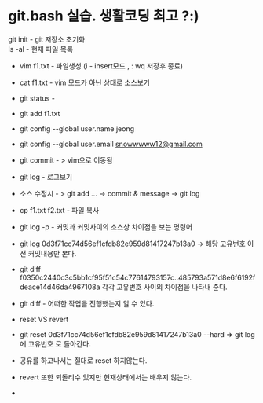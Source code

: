 # git.bash 실습. 생활코딩 최고 ?:)

git init   - git 저장소 초기화  
ls -al - 현재 파일 목록  

- vim f1.txt  - 파일생성 (i - insert모드 , : wq 저장후 종료)  
- cat f1.txt - vim 모드가 아닌 상태로 소스보기  
- git status -
- git add f1.txt
- git config --global user.name jeong  
- git config --global user.email snowwwww12@gmail.com
- git commit - > vim으로 이동됨
- git log - 로그보기
- 소스 수정시 - > git add ... -> commit & message -> git log
- cp f1.txt f2.txt - 파일 복사


- git log -p - 커밋과 커밋사이의 소스상 차이점을 보는 명령어
- git log 0d3f71cc74d56ef1cfdb82e959d81417247b13a0 -> 해당 고유번호 이전 커밋내용만 본다.
- git diff f0350c2440c3c5bb1cf95f51c54c77614793157c..485793a571d8e6f6192fdeace14d46da4967108a 각각 고유번호 사이의 차이점을 나타내 준다.
- git diff - 어떠한 작업을 진행했는지 알 수 있다.


- reset VS revert
- git reset 0d3f71cc74d56ef1cfdb82e959d81417247b13a0 --hard => git log 에 고유번호 로 돌아간다.
- 공유를 하고나서는 절대로 reset 하지않는다.
- revert 또한 되돌리수 있지만 현재상태에서는 배우지 않는다.

- 


